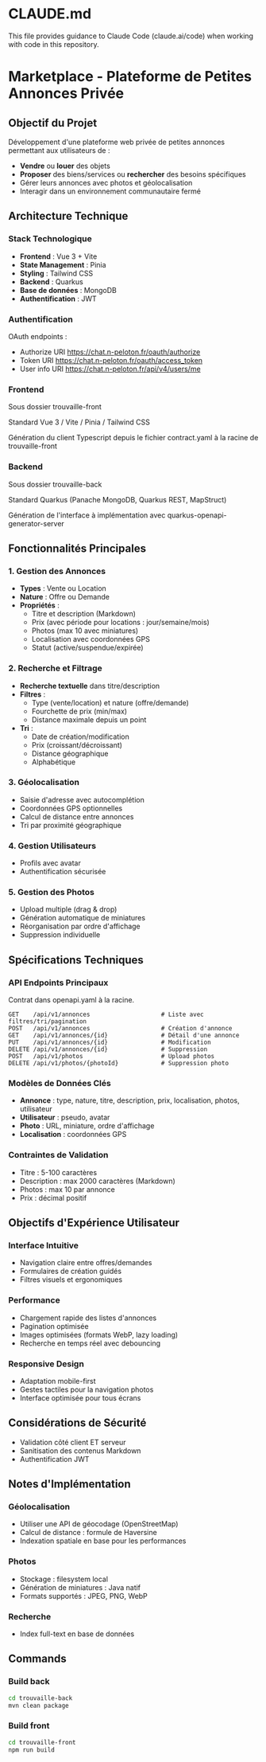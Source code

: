 # CLAUDE.md

This file provides guidance to Claude Code (claude.ai/code) when working with code in this repository.

# Marketplace - Plateforme de Petites Annonces Privée

## Objectif du Projet

Développement d'une plateforme web privée de petites annonces permettant aux utilisateurs de :
- **Vendre** ou **louer** des objets
- **Proposer** des biens/services ou **rechercher** des besoins spécifiques
- Gérer leurs annonces avec photos et géolocalisation
- Interagir dans un environnement communautaire fermé

## Architecture Technique

### Stack Technologique
- **Frontend** : Vue 3 + Vite
- **State Management** : Pinia
- **Styling** : Tailwind CSS
- **Backend** : Quarkus
- **Base de données** : MongoDB
- **Authentification** : JWT

### Authentification

OAuth endpoints :
- Authorize URI https://chat.n-peloton.fr/oauth/authorize
- Token URI https://chat.n-peloton.fr/oauth/access_token
- User info URI https://chat.n-peloton.fr/api/v4/users/me

### Frontend

Sous dossier trouvaille-front

Standard Vue 3 / Vite / Pinia / Tailwind CSS

Génération du client Typescript depuis le fichier contract.yaml à la racine de trouvaille-front

### Backend

Sous dossier trouvaille-back

Standard Quarkus (Panache MongoDB, Quarkus REST, MapStruct)

Génération de l'interface à implémentation avec quarkus-openapi-generator-server


## Fonctionnalités Principales

### 1. Gestion des Annonces
- **Types** : Vente ou Location
- **Nature** : Offre ou Demande
- **Propriétés** :
  - Titre et description (Markdown)
  - Prix (avec période pour locations : jour/semaine/mois)
  - Photos (max 10 avec miniatures)
  - Localisation avec coordonnées GPS
  - Statut (active/suspendue/expirée)

### 2. Recherche et Filtrage
- **Recherche textuelle** dans titre/description
- **Filtres** :
  - Type (vente/location) et nature (offre/demande)
  - Fourchette de prix (min/max)
  - Distance maximale depuis un point
- **Tri** :
  - Date de création/modification
  - Prix (croissant/décroissant)
  - Distance géographique
  - Alphabétique

### 3. Géolocalisation
- Saisie d'adresse avec autocomplétion
- Coordonnées GPS optionnelles
- Calcul de distance entre annonces
- Tri par proximité géographique

### 4. Gestion Utilisateurs
- Profils avec avatar
- Authentification sécurisée

### 5. Gestion des Photos
- Upload multiple (drag & drop)
- Génération automatique de miniatures
- Réorganisation par ordre d'affichage
- Suppression individuelle

## Spécifications Techniques

### API Endpoints Principaux

Contrat dans openapi.yaml à la racine.

```
GET    /api/v1/annonces                    # Liste avec filtres/tri/pagination
POST   /api/v1/annonces                    # Création d'annonce
GET    /api/v1/annonces/{id}               # Détail d'une annonce
PUT    /api/v1/annonces/{id}               # Modification
DELETE /api/v1/annonces/{id}               # Suppression
POST   /api/v1/photos                      # Upload photos
DELETE /api/v1/photos/{photoId}            # Suppression photo
```

### Modèles de Données Clés
- **Annonce** : type, nature, titre, description, prix, localisation, photos, utilisateur
- **Utilisateur** : pseudo, avatar
- **Photo** : URL, miniature, ordre d'affichage
- **Localisation** : coordonnées GPS

### Contraintes de Validation
- Titre : 5-100 caractères
- Description : max 2000 caractères (Markdown)
- Photos : max 10 par annonce
- Prix : décimal positif

## Objectifs d'Expérience Utilisateur

### Interface Intuitive
- Navigation claire entre offres/demandes
- Formulaires de création guidés
- Filtres visuels et ergonomiques

### Performance
- Chargement rapide des listes d'annonces
- Pagination optimisée
- Images optimisées (formats WebP, lazy loading)
- Recherche en temps réel avec debouncing

### Responsive Design
- Adaptation mobile-first
- Gestes tactiles pour la navigation photos
- Interface optimisée pour tous écrans

## Considérations de Sécurité

- Validation côté client ET serveur
- Sanitisation des contenus Markdown
- Authentification JWT

## Notes d'Implémentation

### Géolocalisation
- Utiliser une API de géocodage (OpenStreetMap)
- Calcul de distance : formule de Haversine
- Indexation spatiale en base pour les performances

### Photos
- Stockage : filesystem local
- Génération de miniatures : Java natif
- Formats supportés : JPEG, PNG, WebP

### Recherche
- Index full-text en base de données

## Commands

### Build back
```bash
cd trouvaille-back
mvn clean package
```

### Build front
```bash
cd trouvaille-front
npm run build
```
